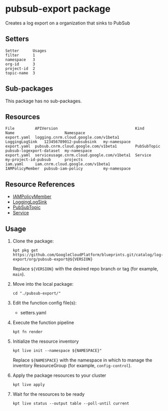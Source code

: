 # pubsub-export package

Creates a log export on a organization that sinks to PubSub

## Setters

```
Setter      Usages
filter      1
namespace   3
org-id      3
project-id  2
topic-name  3
```

## Sub-packages

This package has no sub-packages.

## Resources

```
File         APIVersion                                  Kind             Name                      Namespace
export.yaml  logging.cnrm.cloud.google.com/v1beta1       LoggingLogSink   123456789012-pubsubsink   my-namespace
export.yaml  pubsub.cnrm.cloud.google.com/v1beta1        PubSubTopic      pubsub-logexport-dataset  my-namespace
export.yaml  serviceusage.cnrm.cloud.google.com/v1beta1  Service          my-project-id-pubsub      projects
iam.yaml     iam.cnrm.cloud.google.com/v1beta1           IAMPolicyMember  pubsub-iam-policy         my-namespace
```

## Resource References

- [IAMPolicyMember](https://cloud.google.com/config-connector/docs/reference/resource-docs/iam/iampolicymember)
- [LoggingLogSink](https://cloud.google.com/config-connector/docs/reference/resource-docs/logging/logginglogsink)
- [PubSubTopic](https://cloud.google.com/config-connector/docs/reference/resource-docs/pubsub/pubsubtopic)
- [Service](https://cloud.google.com/config-connector/docs/reference/resource-docs/serviceusage/service)

## Usage

1.  Clone the package:
    ```
    kpt pkg get https://github.com/GoogleCloudPlatform/blueprints.git/catalog/log-export/org/pubsub-export@${VERSION}
    ```
    Replace `${VERSION}` with the desired repo branch or tag
    (for example, `main`).

1.  Move into the local package:
    ```
    cd "./pubsub-export/"
    ```

1.  Edit the function config file(s):
    - setters.yaml

1.  Execute the function pipeline
    ```
    kpt fn render
    ```

1.  Initialize the resource inventory
    ```
    kpt live init --namespace ${NAMESPACE}"
    ```
    Replace `${NAMESPACE}` with the namespace in which to manage
    the inventory ResourceGroup (for example, `config-control`).

1.  Apply the package resources to your cluster
    ```
    kpt live apply
    ```

1.  Wait for the resources to be ready
    ```
    kpt live status --output table --poll-until current
    ```

